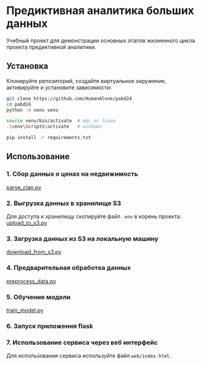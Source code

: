 # Предиктивная аналитика больших данных

Учебный проект для демонстрации основных этапов жизненного цикла проекта предиктивной аналитики.  

## Установка 

Клонируйте репозиторий, создайте виртуальное окружение, активируйте и установите зависимости:  

```sh
git clone https://github.com/HumanAlone/pabd24
cd pabd24
python -m venv venv

source venv/bin/activate  # mac or linux
.\venv\Scripts\activate   # windows

pip install -r requirements.txt
```

## Использование

### 1. Сбор данных о ценах на недвижимость 
[parse_cian.py](src/parse_cian.py)

### 2. Выгрузка данных в хранилище S3 
Для доступа к хранилищу скопируйте файл `.env` в корень проекта.  
[upload_to_s3.py](upload_to_s3.py)

### 3. Загрузка данных из S3 на локальную машину  
[download_from_s3.py](download_from_s3.py)

### 4. Предварительная обработка данных  
[preprocess_data.py](preprocess_data.py)

### 5. Обучение модели 
[train_model.py](train_model.py)

### 6. Запуск приложения flask 


### 7. Использование сервиса через веб интерфейс 

Для использования сервиса используйте файл `web/index.html`.
